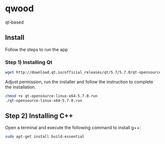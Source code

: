 # qwood
qt-based

## Install

Follow the steps to run the app

### Step 1) Installing Qt

```sh
wget http://download.qt.io/official_releases/qt/5.7/5.7.0/qt-opensource-linux-x64-5.7.0.run
```

Adjust permission, run the installer and follow the instruction to complete the installation.

```sh
chmod +x qt-opensource-linux-x64-5.7.0.run
./qt-opensource-linux-x64-5.7.0.run
```

## Step 2) Installing C++

Open a terminal and execute the following command to install g++:

```sh
sudo apt-get install build-essential
```
